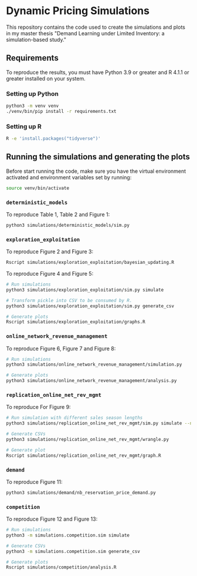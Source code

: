 # Dynamic Pricing Simulations

This repository contains the code used to create the simulations and plots in
my master thesis "Demand Learning under Limited Inventory: a simulation-based
study."

## Requirements

To reproduce the results, you must have Python 3.9 or greater and R 4.1.1 or greater installed on your system.

### Setting up Python

```bash
python3 -m venv venv
./venv/bin/pip install -r requirements.txt
```

### Setting up R

```bash
R -e 'install.packages("tidyverse")'
```

## Running the simulations and generating the plots

Before start running the code, make sure you have the virtual environment activated and environment variables set by running:

```bash
source venv/bin/activate
```

### `deterministic_models`

To reproduce Table 1, Table 2 and Figure 1:

```bash
python3 simulations/deterministic_models/sim.py
```

### `exploration_exploitation`

To reproduce Figure 2 and Figure 3:

```bash
Rscript simulations/exploration_exploitation/bayesian_updating.R
```

To reproduce Figure 4 and Figure 5:

```bash
# Run simulations
python3 simulations/exploration_exploitation/sim.py simulate

# Transform pickle into CSV to be consumed by R.
python3 simulations/exploration_exploitation/sim.py generate_csv

# Generate plots
Rscript simulations/exploration_exploitation/graphs.R
```

### `online_network_revenue_management`

To reproduce Figure 6, Figure 7 and Figure 8:

```bash
# Run simulations
python3 simulations/online_network_revenue_management/simulation.py

# Generate plots
python3 simulations/online_network_revenue_management/analysis.py
```

### `replication_online_net_rev_mgmt`

To reproduce For Figure 9:

```bash
# Run simulation with different sales season lengths
python3 simulations/replication_online_net_rev_mgmt/sim.py simulate --n-periods 100,500,1000

# Generate CSVs
python3 simulations/replication_online_net_rev_mgmt/wrangle.py

# Generate plot
Rscript simulations/replication_online_net_rev_mgmt/graph.R
```

### `demand`

To reproduce Figure 11:

```bash
python3 simulations/demand/nb_reservation_price_demand.py
```

### `competition`

To reproduce Figure 12 and Figure 13:

```bash
# Run simulations
python3 -m simulations.competition.sim simulate

# Generate CSVs
python3 -m simulations.competition.sim generate_csv

# Generate plots
Rscript simulations/competition/analysis.R
```
